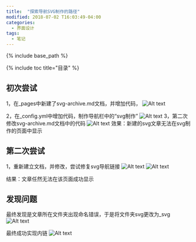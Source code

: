 ```yaml
---
title:  "探索导航SVG制作的路径"
modified: 2018-07-02 T16:03:49-04:00
categories: 
  - 界面设计
tags:
  - 笔记
---
```


{% include base_path %}

{% include toc title="目录" %}

## 初次尝试

1，在_pages中新建了svg-archive.md文档，并增加代码，
![Alt text](https://gitee.com/NFUNM171061397/minimal-mistakes/raw/master/images/%E5%B9%B3%E9%9D%A2%E8%AE%BE%E8%AE%A131.png)

2，在_config.yml中增加代码，制作导航栏中的“svg制作”
![Alt text](https://gitee.com/NFUNM171061397/minimal-mistakes/raw/master/images/%E5%B9%B3%E9%9D%A2%E8%AE%BE%E8%AE%A132.png)
3，第二次修改svg-archive.md文档中的代码
![Alt text](https://gitee.com/NFUNM171061397/minimal-mistakes/raw/master/images/%E5%B9%B3%E9%9D%A2%E8%AE%BE%E8%AE%A133.png)
效果：新建的svg文章无法在svg制作的页面中显示

## 第二次尝试

1，重新建立文档，并修改，尝试修复svg导航链接
![Alt text](https://gitee.com/NFUNM171061397/minimal-mistakes/raw/master/images/%E5%B9%B3%E9%9D%A2%E8%AE%BE%E8%AE%A135.png)
![Alt text](https://gitee.com/NFUNM171061397/minimal-mistakes/raw/master/images/%E5%B9%B3%E9%9D%A2%E8%AE%BE%E8%AE%A136.png)

结果：文章任然无法在该页面成功显示

## 发现问题
最终发现是文章所在文件夹出现命名错误，于是将文件夹svg更改为_svg
![Alt text](https://gitee.com/NFUNM171061397/minimal-mistakes/raw/master/images/%E5%B9%B3%E9%9D%A2%E8%AE%BE%E8%AE%A137.png)

最终成功实现内链
![Alt text](https://gitee.com/NFUNM171061397/minimal-mistakes/raw/master/images/%E5%B9%B3%E9%9D%A2%E8%AE%BE%E8%AE%A138.png)

